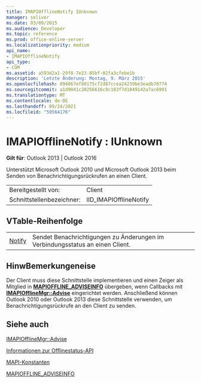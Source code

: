 ```yaml
---
title: IMAPIOfflineNotify IUnknown
manager: soliver
ms.date: 03/09/2015
ms.audience: Developer
ms.topic: reference
ms.prod: office-online-server
ms.localizationpriority: medium
api_name:
- IMAPIOfflineNotify
api_type:
- COM
ms.assetid: a593d2a1-29f8-7e23-85bf-02fa3cfebe1b
description: 'Letzte Änderung: Montag, 9. März 2015'
ms.openlocfilehash: 094067ef80175cf2d87ccea24239be3eadb70774
ms.sourcegitcommit: a1d9041c20256616c9c183f7d1049142a7ac6991
ms.translationtype: MT
ms.contentlocale: de-DE
ms.lasthandoff: 09/24/2021
ms.locfileid: "59564176"
---
```

# <a name="imapiofflinenotify--iunknown"></a>IMAPIOfflineNotify : IUnknown

  
  
**Gilt für**: Outlook 2013 | Outlook 2016 
  
Unterstützt Microsoft Outlook 2010 und Microsoft Outlook 2013 beim Senden von Benachrichtigungsrückrufen an einen Client.
  
|||
|:-----|:-----|
|Bereitgestellt von:  <br/> |Client  <br/> |
|Schnittstellenbezeichner:  <br/> |IID_IMAPIOfflineNotify  <br/> |
   
## <a name="vtable-order"></a>VTable-Reihenfolge

|||
|:-----|:-----|
|[Notify](imapiofflinenotify-notify.md) <br/> |Sendet Benachrichtigungen zu Änderungen im Verbindungsstatus an einen Client.  <br/> |
   
## <a name="remarks"></a>HinwBemerkungeneise

Der Client muss diese Schnittstelle implementieren und einen Zeiger als Mitglied in **[MAPIOFFLINE_ADVISEINFO](mapioffline_adviseinfo.md)** übergeben, wenn Callbacks mit **[IMAPIOfflineMgr::Advise](imapiofflinemgr-advise.md)** eingerichtet werden. Anschließend können Outlook 2010 oder Outlook 2013 diese Schnittstelle verwenden, um Benachrichtigungsrückrufe an den Client zu senden. 
  
## <a name="see-also"></a>Siehe auch



[IMAPIOfflineMgr::Advise](imapiofflinemgr-advise.md)


[Informationen zur Offlinestatus-API](about-the-offline-state-api.md)
  
[MAPI-Konstanten](mapi-constants.md)
  
[MAPIOFFLINE_ADVISEINFO](mapioffline_adviseinfo.md)

